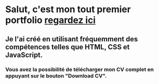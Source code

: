 # Salut, c'est mon tout premier portfolio [regardez ici](https://alexnesvit.github.io/portfolio/)

## Je l'ai créé en utilisant fréquemment des compétences telles que HTML, CSS et JavaScript.

### Vous avez la possibilité de télécharger mon CV complet en appuyant sur le bouton "Download CV".